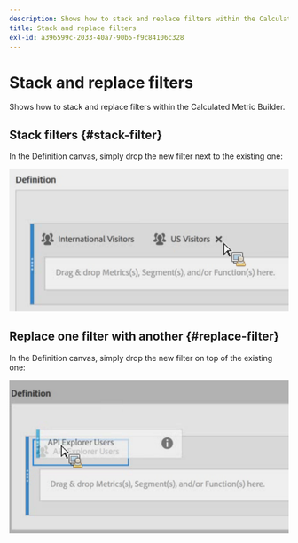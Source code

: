 ```yaml
---
description: Shows how to stack and replace filters within the Calculated Metric Builder.
title: Stack and replace filters
exl-id: a396599c-2033-40a7-90b5-f9c84106c328
---
```

# Stack and replace filters

Shows how to stack and replace filters within the Calculated Metric Builder.

## Stack filters {#stack-filter}

In the Definition canvas, simply drop the new filter next to the existing one:

![](assets/cm_stack_seg.png)

## Replace one filter with another {#replace-filter}

In the Definition canvas, simply drop the new filter on top of the existing one:

![](assets/cm_replace_seg.png)
